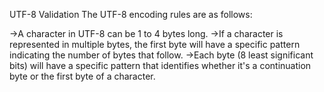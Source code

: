 UTF-8 Validation
The UTF-8 encoding rules are as follows:

->A character in UTF-8 can be 1 to 4 bytes long.
->If a character is represented in multiple bytes, the first byte will have a specific pattern indicating the number of bytes that follow.
->Each byte (8 least significant bits) will have a specific pattern that identifies whether it's a continuation byte or the first byte of a character.